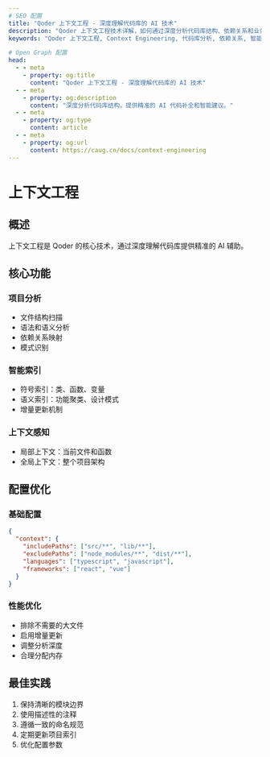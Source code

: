 ```yaml
---
# SEO 配置
title: "Qoder 上下文工程 - 深度理解代码库的 AI 技术"
description: "Qoder 上下文工程技术详解，如何通过深度分析代码库结构、依赖关系和业务逻辑，提供精准的 AI 代码补全和智能建议。"
keywords: "Qoder 上下文工程, Context Engineering, 代码库分析, 依赖关系, 智能代码分析, AI 代码理解, 项目结构分析"

# Open Graph 配置
head:
  - - meta
    - property: og:title
      content: "Qoder 上下文工程 - 深度理解代码库的 AI 技术"
  - - meta
    - property: og:description
      content: "深度分析代码库结构，提供精准的 AI 代码补全和智能建议。"
  - - meta
    - property: og:type
      content: article
  - - meta
    - property: og:url
      content: https://caug.cn/docs/context-engineering
---
```


# 上下文工程

## 概述

上下文工程是 Qoder 的核心技术，通过深度理解代码库提供精准的 AI 辅助。

## 核心功能

### 项目分析
- 文件结构扫描
- 语法和语义分析  
- 依赖关系映射
- 模式识别

### 智能索引
- 符号索引：类、函数、变量
- 语义索引：功能聚类、设计模式
- 增量更新机制

### 上下文感知
- 局部上下文：当前文件和函数
- 全局上下文：整个项目架构

## 配置优化

### 基础配置
```json
{
  "context": {
    "includePaths": ["src/**", "lib/**"],
    "excludePaths": ["node_modules/**", "dist/**"],
    "languages": ["typescript", "javascript"],
    "frameworks": ["react", "vue"]
  }
}
```

### 性能优化
- 排除不需要的大文件
- 启用增量更新
- 调整分析深度
- 合理分配内存

## 最佳实践

1. 保持清晰的模块边界
2. 使用描述性的注释
3. 遵循一致的命名规范
4. 定期更新项目索引
5. 优化配置参数